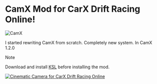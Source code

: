# CamX Mod for CarX Drift Racing Online!
![CamX](https://github.com/user-attachments/assets/d67d4397-85e5-4327-8d0f-64b445f089a7)

I started rewriting CamX from scratch. Completely new system. In CamX 1.2.0

> [!NOTE]
> Download and install [KSL](https://github.com/trbflxr/ksl) before installing the mod.

[![Cinematic Camera for CarX Drift Racing Online](https://i.ytimg.com/vi/Tt_JGsmmpwk/hqdefault.jpg)](https://www.youtube.com/watch?v=Tt_JGsmmpwk)
